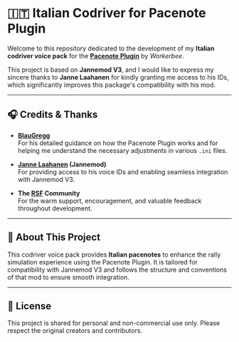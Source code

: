 # 🇮🇹 Italian Codriver for Pacenote Plugin

Welcome to this repository dedicated to the development of my **Italian codriver voice pack** for the [**Pacenote Plugin**](https://github.com/WorkerBeeRI3W/PacenotePlugin) by *Workerbee*.

This project is based on **Jannemod V3**, and I would like to express my sincere thanks to **Janne Laahanen** for kindly granting me access to his IDs, which significantly improves this package's compatibility with his mod.

---

## 🎧 Credits & Thanks

- **[BlauGregg](https://www.youtube.com/channel/UC2ffYHLU_iJk83N4Q7RPybQ)**  
  For his detailed guidance on how the Pacenote Plugin works and for helping me understand the necessary adjustments in various `.ini` files.

- **[Janne Laahanen](https://www.youtube.com/@JanneLaahanen) (Jannemod)**  
  For providing access to his voice IDs and enabling seamless integration with Jannemod V3.

- **The [RSF](https://rallysimfans.hu/rbr/index.php) Community**  
  For the warm support, encouragement, and valuable feedback throughout development.

---

## 📁 About This Project

This codriver voice pack provides **Italian pacenotes** to enhance the rally simulation experience using the Pacenote Plugin. It is tailored for compatibility with Jannemod V3 and follows the structure and conventions of that mod to ensure smooth integration.

---

## 📜 License

This project is shared for personal and non-commercial use only. Please respect the original creators and contributors.

